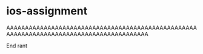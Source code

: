# ios-assignment
AAAAAAAAAAAAAAAAAAAAAAAAAAAAAAAAAAAAAAAAAAAAAAAAAAAAAAAAAAAAAAAAAAAAAAAAAAAAAAAAAAAAAAAAA

End rant
